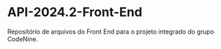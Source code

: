 # API-2024.2-Front-End
Repositório de arquivos do Front End para o projeto integrado do grupo CodeNine.
